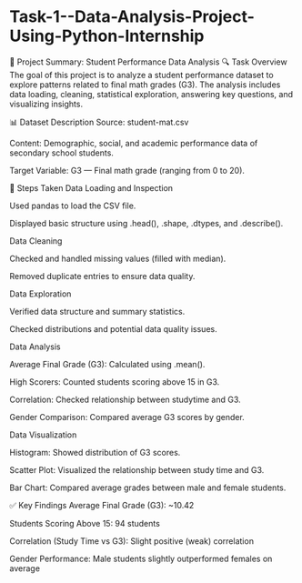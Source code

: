 # Task-1--Data-Analysis-Project-Using-Python-Internship

📘 Project Summary: Student Performance Data Analysis
🔍 Task Overview
The goal of this project is to analyze a student performance dataset to explore patterns related to final math grades (G3). The analysis includes data loading, cleaning, statistical exploration, answering key questions, and visualizing insights.

📊 Dataset Description
Source: student-mat.csv

Content: Demographic, social, and academic performance data of secondary school students.

Target Variable: G3 — Final math grade (ranging from 0 to 20).

🧾 Steps Taken
Data Loading and Inspection

Used pandas to load the CSV file.

Displayed basic structure using .head(), .shape, .dtypes, and .describe().

Data Cleaning

Checked and handled missing values (filled with median).

Removed duplicate entries to ensure data quality.

Data Exploration

Verified data structure and summary statistics.

Checked distributions and potential data quality issues.

Data Analysis

Average Final Grade (G3): Calculated using .mean().

High Scorers: Counted students scoring above 15 in G3.

Correlation: Checked relationship between studytime and G3.

Gender Comparison: Compared average G3 scores by gender.

Data Visualization

Histogram: Showed distribution of G3 scores.

Scatter Plot: Visualized the relationship between study time and G3.

Bar Chart: Compared average grades between male and female students.

✅ Key Findings
Average Final Grade (G3): ~10.42

Students Scoring Above 15: 94 students

Correlation (Study Time vs G3): Slight positive (weak) correlation

Gender Performance: Male students slightly outperformed females on average

